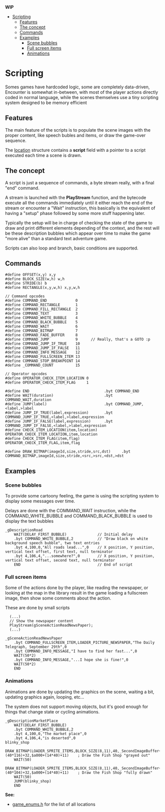 **WIP**
- [Scripting](#scripting)
  - [Features](#features)
  - [The concept](#the-concept)
  - [Commands](#commands)
  - [Examples](#examples)
    - [Scene bubbles](#scene-bubbles)
    - [Full screen items](#full-screen-items)
    - [Animations](#animations)

# Scripting
Somes games have hardcoded logic, some are completely data-driven, Encounter is somewhat in-between, with most of the player actions directly coded in normal language, while the scenes themselves use a tiny scripting system designed to be memory efficient

## Features
The main feature of the scripts is to populate the scene images with the proper content, like speech bubles and items, or draw the game-over sequence.

The [location](locations.md) structure contains a **script** field with a pointer to a script executed each time a scene is drawn.

## The concept
A script is just a sequence of commands, a byte stream really, with a final "end" command.

A stream is launched with the **PlayStream** function, and the bytecode execute all the commands immediately until it either reach the end of the stream or encounter a "Wait" instruction, this basically is the equivalent of having a "setup" phase followed by some more stuff happening later.

Typically the setup will be in charge of checking the state of the game to draw and print different elements depending of the context, and the rest will be these description bubbles which appear over time to make the game "more alive" than a standard text adventure game.

Scripts can also loop and branch, basic conditions are supported.

## Commands

```
#define OFFSET(x,y) x,y
#define BLOCK_SIZE(w,h) w,h
#define STRIDE(b) b
#define RECTANGLE(x,y,w,h) x,y,w,h

// Command opcodes
#define COMMAND_END             0
#define COMMAND_RECTANGLE       1
#define COMMAND_FILL_RECTANGLE  2
#define COMMAND_TEXT            3
#define COMMAND_WHITE_BUBBLE    4
#define COMMAND_BLACK_BUBBLE    5
#define COMMAND_WAIT            6
#define COMMAND_BITMAP          7
#define COMMAND_FADE_BUFFER     8
#define COMMAND_JUMP            9      // Really, that's a GOTO :p
#define COMMAND_JUMP_IF_TRUE    10
#define COMMAND_JUMP_IF_FALSE   11
#define COMMAND_INFO_MESSAGE    12 
#define COMMAND_FULLSCREEN_ITEM 13
#define COMMAND_STOP_BREAKPOINT 14
#define _COMMAND_COUNT          15

// Operator opcodes
#define OPERATOR_CHECK_ITEM_LOCATION 0
#define OPERATOR_CHECK_ITEM_FLAG     1

#define END                                  .byt COMMAND_END
#define WAIT(duration)                       .byt COMMAND_WAIT,duration
#define JUMP(label)                          .byt COMMAND_JUMP,<label,>label
#define JUMP_IF_TRUE(label,expression)       .byt COMMAND_JUMP_IF_TRUE,<label,>label,expression
#define JUMP_IF_FALSE(label,expression)      .byt COMMAND_JUMP_IF_FALSE,<label,>label,expression
#define CHECK_ITEM_LOCATION(item,location)   OPERATOR_CHECK_ITEM_LOCATION,item,location
#define CHECK_ITEM_FLAG(item,flag)           OPERATOR_CHECK_ITEM_FLAG,item,flag

#define DRAW_BITMAP(imageId,size,stride,src,dst)     .byt COMMAND_BITMAP,imageId,size,stride,<src,>src,<dst,>dst
```

## Examples

### Scene bubbles
To provide some cartoony feeling, the game is using the scripting system to display some messages over time.

Delays are done with the COMMAND_WAIT instruction, while the COMMAND_WHITE_BUBBLE and COMMAND_BLACK_BUBBLE is used to display the text bubbles
```
_gDescriptionRoad
    WAIT(DELAY_FIRST_BUBBLE)              // Initial delay
    .byt COMMAND_WHITE_BUBBLE,2           // "Draw black on white background speech bubble", two text entries
    .byt 4,100,0,"All roads lead...",0    // X position, Y position, vertical text offset, first text, null terminator
    .byt 4,106,4,"...somewhere?",0        // X position, Y position, vertical text offset, second text, null terminator
    END                                   // End of script
```

### Full screen items
Some of the actions done by the player, like reading the newspaper, or looking at the map in the library result in the game loading a fullscreen image, then show some comments about the action.

These are done by small scripts
```
  (...)
  // Show the newspaper content
  PlayStream(gSceneActionReadNewsPaper);
  (...)

_gSceneActionReadNewsPaper
    .byt COMMAND_FULLSCREEN_ITEM,LOADER_PICTURE_NEWSPAPER,"The Daily Telegraph, September 29th",0
    .byt COMMAND_INFO_MESSAGE,"I have to find her fast...",0
    WAIT(50*2)
    .byt COMMAND_INFO_MESSAGE,"...I hope she is fine!",0
    WAIT(50*2)
    END
```

### Animations 
Animations are done by updating the graphics on the scene, waiting a bit, updating graphics again, looping, etc...

The system does not support moving objects, but it's good enough for things that change state or cycling animations.

```
_gDescriptionMarketPlace
    WAIT(DELAY_FIRST_BUBBLE)
    .byt COMMAND_WHITE_BUBBLE,2
    .byt 4,100,0,"The market place",0
    .byt 4,106,4,"is deserted",0
blinky_shop
    DRAW_BITMAP(LOADER_SPRITE_ITEMS,BLOCK_SIZE(8,11),40,_SecondImageBuffer+(40*116)+32,$a000+(14*40)+11)    ; Draw the Fish Shop "grayed out"
    WAIT(50) 
    DRAW_BITMAP(LOADER_SPRITE_ITEMS,BLOCK_SIZE(8,11),40,_SecondImageBuffer+(40*104)+32,$a000+(14*40)+11)    ; Draw the Fish Shop "fully drawn"
    WAIT(50)
    JUMP(blinky_shop)
    END
```

**See:**
- [game_enums.h](../code/game_enums.h) for the list of all locations
